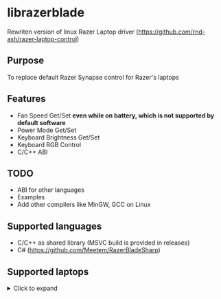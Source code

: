 # librazerblade
Rewriten version of linux Razer Laptop driver (https://github.com/rnd-ash/razer-laptop-control)

## Purpose
To replace default Razer Synapse control for Razer's laptops

## Features
+ Fan Speed Get/Set **even while on battery, which is not supported by default software**
+ Power Mode Get/Set
+ Keyboard Brightness Get/Set
+ Keyboard RGB Control
+ C/C++ ABI

## TODO
+ ABI for other languages
+ Examples
+ Add other compilers like MinGW, GCC on Linux

## Supported languages
+ C/C++ as shared library (MSVC build is provided in releases)
+ C# (https://github.com/Meetem/RazerBladeSharp)

## Supported laptops
<details>
  <summary>Click to expand</summary>
  
  * Razer Blade 14" 2021
  * Razer Blade 15" 2016
  * Razer Blade 2018 15" advanced
  * Razer Blade 2018 15" base
  * Razer Blade 2018 15" Mercury edition
  * Razer Blade 2019 15" base
  * Razer Blade 2019 15" advanced
  * Razer Blade 2019 15" Mercury edition
  * Razer Blade 2020 15" base
  * Razer Blade 2021 15" base
  * Razer Blade 2020 15" advanced
  * Razer Blade 2021 15" advanced
  * Razer Blade 2020 (Late) 15" base
  * Razer Blade 2021 (Mid) 15" advanced
  * Razer Blade 2017 Stealth
  * Razer Blade 2017 (Late) stealth
  * Razer Blade 2019 Stealth
  * Razer Blade 2019 Stealth (With GTX)
  * Razer Blade 2020 Stealth
  * Razer Book 2020
  * Razer Blade 2021 Pro FHD
  * Razer Blade 2020 pro FHD
  * Razer Blade 2019 pro
  * Razer Blade 2018 pro FHD
  * Razer Blade 2017 pro
  * Razer Blade 2016 pro
  * Razer Blade QHD
</details>
